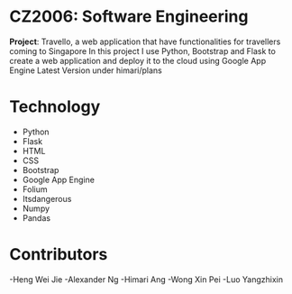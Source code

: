 # CZ2006: Software Engineering
__Project__: Travello, a web application that have functionalities for travellers coming to Singapore
In this project I use Python, Bootstrap and Flask to create a web application and deploy it to the cloud using Google App Engine
Latest Version under himari/plans

# Technology
- Python
- Flask
- HTML
- CSS
- Bootstrap
- Google App Engine
- Folium
- Itsdangerous
- Numpy
- Pandas

# Contributors
-Heng Wei Jie
-Alexander Ng
-Himari Ang
-Wong Xin Pei
-Luo Yangzhixin
